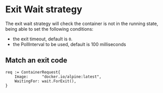 # Exit Wait strategy

The exit wait strategy will check the container is not in the running state, being able to set the following conditions:

- the exit timeout, default is `0`.
- the PollInterval to be used, default is 100 milliseconds

## Match an exit code

```golang
req := ContainerRequest{
	Image:      "docker.io/alpine:latest",
	WaitingFor: wait.ForExit(),
}
```
